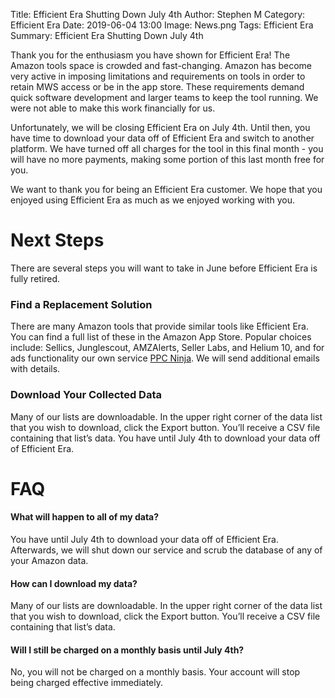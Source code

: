 Title: Efficient Era Shutting Down July 4th
Author: Stephen M
Category: Efficient Era
Date: 2019-06-04 13:00
Image: News.png
Tags: Efficient Era
Summary: Efficient Era Shutting Down July 4th

Thank you for the enthusiasm you have shown for Efficient Era! The Amazon tools space is 
crowded and fast-changing. Amazon has become very active in imposing limitations and 
requirements on tools in order to retain MWS access or be in the app store. These 
requirements demand quick software development and larger teams to keep the tool running. 
We were not able to make this work financially for us.

Unfortunately, we will be closing Efficient Era on July 4th. Until then, you have time to 
download your data off of Efficient Era and switch to another platform. We have turned off 
all charges for the tool in this final month - you will have no more payments, making some 
portion of this last month free for you.

We want to thank you for being an Efficient Era customer. We hope that you enjoyed using 
Efficient Era as much as we enjoyed working with you. 

# Next Steps
There are several steps you will want to take in June before Efficient Era is fully retired. 

### Find a Replacement Solution
There are many Amazon tools that provide similar tools like Efficient Era. You can find a full 
list of these in the Amazon App Store. Popular choices include: Sellics, Junglescout, 
AMZAlerts, Seller Labs, and Helium 10, and for ads functionality our own service 
[PPC Ninja](http://ppcninja.com/). We will send additional emails with details. 
 
### Download Your Collected Data
Many of our lists are downloadable. In the upper right corner of the data list that you wish to 
download, click the Export button. You’ll receive a CSV file containing that list’s data. 
You have until July 4th to download your data off of Efficient Era.


# FAQ
#### What will happen to all of my data?
You have until July 4th to download your data off of Efficient Era. Afterwards, we will 
shut down our service and scrub the database of any of your Amazon data. 

#### How can I download my data?
Many of our lists are downloadable. In the upper right corner of the data list that you 
wish to download, click the Export button. You’ll receive a CSV file containing that 
list’s data.  

#### Will I still be charged on a monthly basis until July 4th?
No, you will not be charged on a monthly basis. Your account will stop being charged effective 
immediately. 

